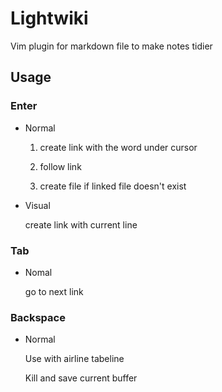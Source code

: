 # Lightwiki

Vim plugin for markdown file to make notes tidier

## Usage

### Enter

- Normal

    1. create link with the word under cursor

    2. follow link

    3. create file if linked file doesn't exist

- Visual

    create link with current line

### Tab

- Nomal

    go to next link

### Backspace

- Normal

    Use with airline tabeline

    Kill and save current buffer
